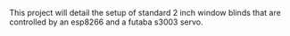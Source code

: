 This project will detail the setup of standard 2 inch window blinds that are controlled by an esp8266 and a futaba s3003 servo.
